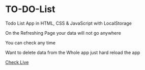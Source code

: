 # TO-DO-List
<p> Todo List App in HTML, CSS & JavaScript with LocalStorage</p>
<p>On the Refreshing Page your data will not go anywhere</p>
<p>You can check any time </p>
<p>Want to delete data from the Whole app just hard reload the app</p>
<a href = "https://vishal-sharma-rattan.github.io/TO-DO-List/"> Check Live</a>
